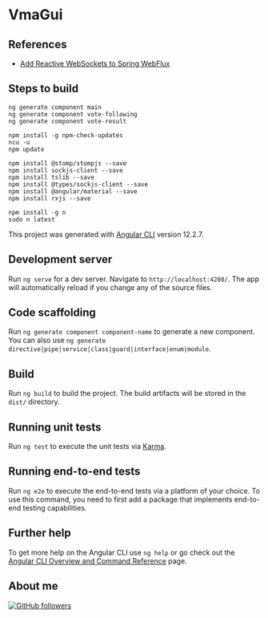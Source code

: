 # VmaGui

## References

-   [Add Reactive WebSockets to Spring WebFlux](https://developer.okta.com/blog/2018/09/24/reactive-apis-with-spring-webflux)

## Steps to build

```shell
ng generate component main
ng generate component vote-following
ng generate component vote-result
```

```shell
npm install -g npm-check-updates
ncu -u
npm update
```

```shell
npm install @stomp/stompjs --save
npm install sockjs-client --save
npm install tslib --save
npm install @types/sockjs-client --save
npm install @angular/material --save
npm install rxjs --save
```

```shell
npm install -g n
sudo n latest
```

This project was generated with [Angular CLI](https://github.com/angular/angular-cli) version 12.2.7.

## Development server

Run `ng serve` for a dev server. Navigate to `http://localhost:4200/`. The app will automatically reload if you change any of the source files.

## Code scaffolding

Run `ng generate component component-name` to generate a new component. You can also use `ng generate directive|pipe|service|class|guard|interface|enum|module`.

## Build

Run `ng build` to build the project. The build artifacts will be stored in the `dist/` directory.

## Running unit tests

Run `ng test` to execute the unit tests via [Karma](https://karma-runner.github.io).

## Running end-to-end tests

Run `ng e2e` to execute the end-to-end tests via a platform of your choice. To use this command, you need to first add a package that implements end-to-end testing capabilities.

## Further help

To get more help on the Angular CLI use `ng help` or go check out the [Angular CLI Overview and Command Reference](https://angular.io/cli) page.

## About me

[![GitHub followers](https://img.shields.io/github/followers/jesperancinha.svg?label=Jesperancinha&style=for-the-badge&logo=github&color=grey "GitHub")](https://github.com/jesperancinha)
